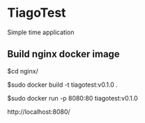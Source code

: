 # TiagoTest
Simple time application

## Build nginx docker image

$cd nginx/

$sudo docker build -t tiagotest:v0.1.0 .

$sudo docker run -p 8080:80 tiagotest:v0.1.0

http://localhost:8080/

